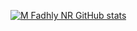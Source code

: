 [![M Fadhly NR GitHub stats](https://github-readme-stats.vercel.app/api?username=maslow123)](https://github.com/maslow123)

